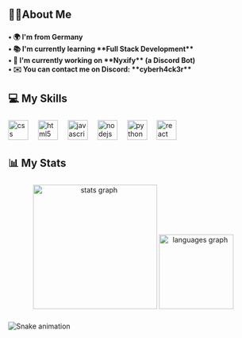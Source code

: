 <h3 align="left"></h3>

###

<h2 align="left">👩‍💻About Me</h2>

###

<h4 align="left">• 🌍 I'm from Germany<br> • 📚 I'm currently learning **Full Stack Development**<br> • 🚀 I'm currently working on **Nyxify** (a Discord Bot)<br> • ✉️ You can contact me on Discord: **cyberh4ck3r**</h4>

###

<h2 align="left">💻 My Skills</h2>

###

<div align="left">
  <img src="https://cdn.jsdelivr.net/gh/devicons/devicon/icons/css3/css3-original.svg" height="40" alt="css logo"  />
  <img width="12" />
  <img src="https://cdn.jsdelivr.net/gh/devicons/devicon/icons/html5/html5-original.svg" height="40" alt="html5 logo"  />
  <img width="12" />
  <img src="https://cdn.jsdelivr.net/gh/devicons/devicon/icons/javascript/javascript-original.svg" height="40" alt="javascript logo"  />
  <img width="12" />
  <img src="https://cdn.jsdelivr.net/gh/devicons/devicon/icons/nodejs/nodejs-original.svg" height="40" alt="nodejs logo"  />
  <img width="12" />
  <img src="https://cdn.jsdelivr.net/gh/devicons/devicon/icons/python/python-original.svg" height="40" alt="python logo"  />
  <img width="12" />
  <img src="https://cdn.jsdelivr.net/gh/devicons/devicon/icons/react/react-original.svg" height="40" alt="react logo"  />
</div>

###

<h2 align="left">📊 My Stats</h2>

###

<div align="center">
  <img src="https://github-readme-stats.vercel.app/api?username=cyberh4ck3r&hide_title=false&hide_rank=false&show_icons=true&include_all_commits=true&count_private=true&disable_animations=false&theme=dark&locale=en&hide_border=true&order=1" height="250" alt="stats graph"  />
  <img src="https://github-readme-stats.vercel.app/api/top-langs?username=cyberh4ck3r&locale=en&hide_title=false&layout=compact&card_width=320&langs_count=5&theme=dark&hide_border=true&order=2" height="150" alt="languages graph"  />
</div>

###

<img src="https://raw.githubusercontent.com/cyberh4ck3r/cyberh4ck3r/output/snake.svg" alt="Snake animation" />

###
